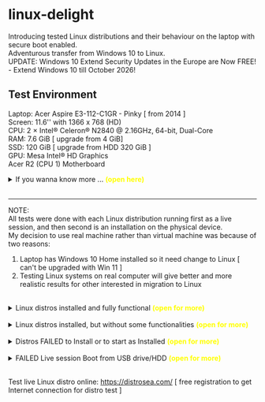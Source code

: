 # linux-delight

Introducing tested Linux distributions and their behaviour on the laptop with secure boot enabled.  
Adventurous transfer from Windows 10 to Linux.  
UPDATE: Windows 10 Extend Security Updates in the Europe are Now FREE! - Extend Windows 10 till October 2026!  

## Test Environment

Laptop:
Acer Aspire E3-112-C1GR - Pinky [ from 2014 ]  
Screen: 11.6'' with 1366 x 768 (HD)  
CPU: 2 × Intel® Celeron® N2840 @ 2.16GHz, 64-bit, Dual-Core  
RAM: 7.6 GiB [ upgrade from 4 GiB]  
SSD: 120 GiB [ upgrade from HDD 320 GiB ]  
GPU: Mesa Intel® HD Graphics  
Acer R2 (CPU 1) Motherboard  
<details>
<summary>If you wanna know more ... <b style="color: yellow;">(open here)</b></summary>  
<!-- comment -->
=> connection to Wi-Fi home/personal/mobile/public [ coffe shop/library ]<br>
=> pluged USB Wacom Bamboo Pad graphical tablet<br>
=> Network disk drive, WD MyCloude Home, access over private Wi-Fi<br>
=> Smart TV, Hisense, 'cast' connection<br><br>

Laptop details, continue:<br>
- Dimensions (WxDxH): 29.1 cm x 21.1 cm x 2.12 cm<br>
- Weight: 1.39 kg<br>
- LCD Backlight Technology: LED backlight<br>
- Widescreen: Yes<br>
- Image Aspect Ratio: 16:9<br>
- Max RAM Supported: 8 GB<br>
- RAM Type: DDR3L SDRAM<br>
- Speed: 1600 MHz<br>
- Form Factor: SO-DIMM 204-pin<br>
- Memory Allocation Technology: Shared Video Memory (UMA)<br>
- Camera: Yes - 1280 x 720<br>
- Camera Features: 720p HD movie recording, Acer Crystal Eye HD<br>
- Sound: Stereo speakers, microphone<br>
- Compliant Standards: High Definition Audio<br>
- Wireless: 802.11b/g/n, Bluetooth 4.0<br>
- Network Interface: Gigabit Ethernet<br>
- Battery Capacity (Size): 2670 mAh<br>
- Technology: 3-cell lithium polymer<br>
- Input: AC 120/230 V (50/60 Hz)<br>
- Output: 40 Watt, 19 V<br>
- Interfaces: HDMI, Headphone/microphone combo jack, USB 3.0, USB 2.0, LAN<br>
- Memory Card Reader: Yes (SD Card)<br>
</details><br>  

---

NOTE:  
All tests were done with each Linux distribution running first as a live session, and then second is an installation on the physical device.  
My decision to use real machine rather than virtual machine was because of two reasons:  
1. Laptop has Windows 10 Home installed so it need change to Linux [ can't be upgraded with Win 11 ]  
2. Testing Linux systems on real computer will give better and more realistic results for other interested in migration to Linux  <br><br>

<details>
<summary>Linux distros installed and fully functional <b style="color: yellow;">(open for more)</b></summary>  
<!-- comment -->

#### This Linux distributions installed and fully operational with all boxes checked - 'out-of-the-box'.

[Voyager Live 25.04.2 "Plucky Puffin"](readme_assets/voyager_25042.md), 4.1 GB ISO - based on Ubuntu, with GNOME desktop  

[Fedora Linux 42 Workstation](readme_assets/fedora_42_workstation.md), 2.23 GB ISO - with Gnome desktop  

[AnduinOS](readme_assets/anduinos.md), 1.8 GB ISO - a custom Ubuntu-based with GNOME-based desktop  

[Kubuntu 24.04.3](readme_assets/kubuntu_24043), 4.24 GB ISO - with KDE Plasma desktop  

[Ubuntu Budgie 22.04](readme_assets/ubuntubudgie.md), 4.1 GB ISO, with Budgie Desktop Environment, MacOS-like

[Ubuntu Unity](readme_assets/ubuntuunity.md), 3.56 GB ISO

[Linux Lite](readme_assets/linuxlite.md),  2.9GB, Based on Ubuntu LTS, XFCE desktop, low on resources

<br><hr><br>
</details><br>  

<details>
<summary>Linux distros installed, but without some functionalities <b style="color: yellow;">(open for more)</b></summary>  
<!-- comment -->

#### The Linux distros listed here were installed successfully on a physical laptop with secure boot enabled, but failed to fulfil some tasks.

Rhino Linux  

PureOS  

MiniOS 4 Ultra  

Ubuntu Mate  

XUbuntu  

Lubuntu  

Linux Mint Xfce  

Linux Mint 22.1 "Xia"  

FunOS  

OpenSUSE Tumbleweed  

OpenSUSE Leap  

<br><hr><br>
</details><br>  

<details>
<summary>Distros FAILED to Install or to start as Installed <b style="color: yellow;">(open for more)</b></summary>  
<!-- comment -->

#### Next Linux distros can be started from USB as a Live session, but refuse to install on laptop, or failed to start as installed.

BlendOS  

Nobara-42-Official  

Makulu Linux  

Siduction  

Pop!_OS  

CachyOS  

EndeavourOS  

Garuda  

Parrot OS  

Bodhi Linux  

Linux MX Libretto  

BunsenLabs  

SDesk  

Bluestar Linux  

RefreshOS  

Tuxedo OS  

KDE Neon User edition  

Linux Tails  

<br><hr><br>
</details><br>  

<details>
<summary>FAILED Live session Boot from USB drive/HDD <b style="color: yellow;">(open for more)</b></summary>  
<!-- comment -->

#### [ DIDN'T even Start from USB because of the [Secure Boot](https://www.makeuseof.com/what-is-secure-boot-how-does-it-work/), Secure Boot is NOT supported on 'Arch' Linux ]:

- AntiX Linux 23.2 [ https://antixlinux.com/ ] Based on: Debian, Origin: Greece, fast, lightweight and easy-to-instal  
- Asmi Linux 25.04 based on Ubuntu and 13 based on Debian failed to download  
- Debian - start with grub> and after adjusting grub to boot from root, display that 'shim' is bad and stop  
- Deepin - offer only installation from USB, no live session, failed to start as installed  
- DSL [ Damn Small Linux ]  
- EndeavourOS 8 Mercury Neo - boot failed from Toshiba USB created by Rufus  
- HeliumOS 10 based on CentOS with KDE Plasma Desktop 3.8 GB ISO = only installation [ NO live session ]  
- iDealOS  
- Manjaro 25.0  
- PCLinuxOS  
- PepermintOS  
- PuppyOS  
- Q4OS Aquarius  
- Rocky OS  
- Slax  
- Ubuntu Kylin  
- Void Linux XFCE - error: shin_lock protocol not found  
- Solus Linux  

<br><hr><br>
</details><br>  


Test live Linux distro online: https://distrosea.com/ [ free registration to get Internet connection for distro test ]  